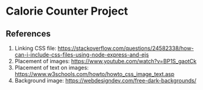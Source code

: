 # Calorie Counter Project

## References
1. Linking CSS file: https://stackoverflow.com/questions/24582338/how-can-i-include-css-files-using-node-express-and-ejs
2. Placement of images: https://www.youtube.com/watch?v=BP1S_gaotCk
3. Placement of text on images: https://www.w3schools.com/howto/howto_css_image_text.asp
4. Background image: https://webdesigndev.com/free-dark-backgrounds/
